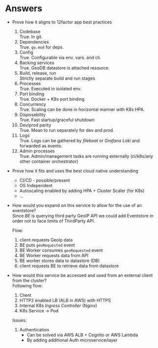 # Answers
* Prove how it aligns to 12factor app best practices
  1. Codebase  
      True. In git.
  2. Dependencies  
      True. `go.mod` for deps.
  3. Config  
      True. Configurable via env. vars. and cli.
  4. Backing services  
      True. GeoDB datastore is attached resource.
  5. Build, release, run  
      Strictly separate build and run stages
  6. Processes  
      True. Executed in isolated env.
  7. Port binding   
      True. Docker + K8s port binding
  8. Concurrency  
      True. Scaling can be done in horizontal manner with K8s HPA.
  9. Disposability  
      True. Fast startup/graceful shutdown
  10. Dev/prod parity  
      True. Mean to run separately for dev and prod.
  11. Logs  
      True. Logs can be gathered by _filebeat_ or _Grafana Loki_ and forwarded as events.
  12. Admin processes  
      True. Admin/management tasks are running externally (ci/k8s/any other container orchestrator)

* Prove how it fits and uses the best cloud native understanding
  * CI/CD - possible/present
  * OS Independent
  * Autoscaling enabled by adding HPA + Cluster Scaler (for K8s)
  * ...

* How would you expand on this service to allow for the use of an eventstore?  
  Since _BE_ is querying third party GeoIP API we could add Eventstore in order not to face limits of ThirdParty API.

  Flow:
  1. client requests Geoip data
  2. BE puts `geoRequested` event
  3. BE Worker consumes `geoRequested` event
  4. BE Worker requests data from API
  5. BE worker stores data to datastore (DB)
  6. client requests BE to retrieve data from datastore

* How would this service be accessed and used from an external client from the cluster?  
    Following flow:
    1. Client
    2. HTTP2 enabled LB (ALB in AWS) with HTTPS
    3. Internal K8s _Ingress Controller_ (Nginx)
    4. K8s Service -> Pod

    Issues:
    1. Authentication   
       * Can be solved via AWS ALB + Cognito or AWS Lambda
       * By adding additional Auth microservice/layer 
